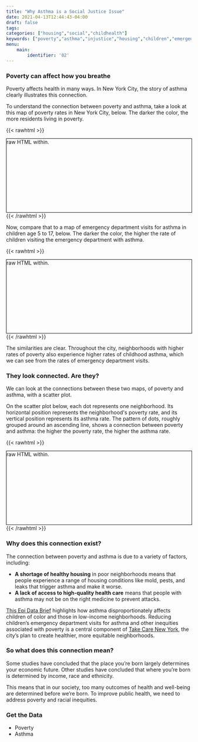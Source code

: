```yaml
---
title: "Why Asthma is a Social Justice Issue"
date: 2021-04-13T12:44:43-04:00
draft: false
tags:
categories: ["housing","social","childhealth"]
keywords: ["poverty","asthma","injustice","housing","children","emergency department visits","ed visits","emergency room","social determinants"]
menu:
    main:
        identifier: '02'
---
```


### Poverty can affect how you breathe
Poverty affects health in many ways. In New York City, the story of asthma clearly illustrates this connection.

To understand the connection between poverty and asthma, take a look at this map of poverty rates in New York City, below. The darker the color, the more residents living in poverty.



{{< rawhtml >}}
<div style="border: 1px solid black; width: 100%; height: 200px;">
raw HTML within.
</div>
{{< /rawhtml >}}

Now, compare that to a map of emergency department visits for asthma in children age 5 to 17, below. The darker the color, the higher the rate of children visiting the emergency department with asthma.

{{< rawhtml >}}
<div style="border: 1px solid black; width: 100%; height: 200px;">
raw HTML within.
</div>
{{< /rawhtml >}}

The similarities are clear. Throughout the city, neighborhoods with higher rates of poverty also experience higher rates of childhood asthma, which we can see from the rates of emergency department visits.

### They look connected. Are they?
We can look at the connections between these two maps, of poverty and asthma, with a scatter plot.

On the scatter plot below, each dot represents one neighborhood. Its horizontal position represents the neighborhood's poverty rate, and its vertical position represents its asthma rate. The pattern of dots, roughly grouped around an ascending line, shows a connection between poverty and asthma: the higher the poverty rate, the higher the asthma rate.

{{< rawhtml >}}
<div style="border: 1px solid black; width: 100%; height: 200px;">
raw HTML within.
</div>
{{< /rawhtml >}}

### Why does this connection exist?
The connection between poverty and asthma is due to a variety of factors, including:
- **A shortage of healthy housing** in poor neighborhoods means that people experience a range of housing conditions like mold, pests, and leaks that trigger asthma and make it worse.
- **A lack of access to high-quality health care** means that people with asthma may not be on the right medicine to prevent attacks.

[This Epi Data Brief](https://www1.nyc.gov/assets/doh/downloads/pdf/epi/databrief90.pdf) highlights how asthma disproportionately affects children of color and those in low-income neighborhoods. Reducing children’s emergency department visits for asthma and other inequities associated with poverty is a central component of [Take Care New York](https://www1.nyc.gov/assets/doh/downloads/pdf/tcny/tcny-2020.pdf), the city’s plan to create healthier, more equitable neighborhoods.

### So what does this connection mean?
Some studies have concluded that the place you’re born largely determines your economic future. Other studies have concluded that where you’re born is determined by income, race and ethnicity.

This means that in our society, too many outcomes of health and well-being are determined before we’re born. To improve public health, we need to address poverty and racial inequities.

### Get the Data
- Poverty
- Asthma




